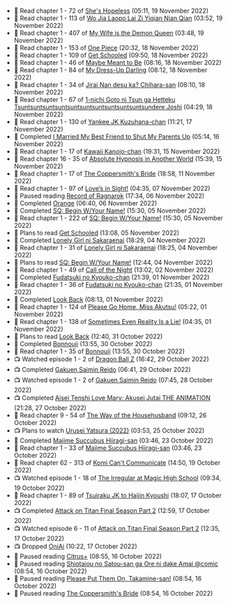 <!-- ANILIST_ACTIVITY:start -->

-   📖 Read chapter 1 - 72 of [She's Hopeless](https://anilist.co/manga/126944) (05:11, 19 November 2022)
-   📖 Read chapter 1 - 113 of [Wo Jia Laopo Lai Zi Yiqian Nian Qian](https://anilist.co/manga/146267) (03:52, 19 November 2022)
-   📖 Read chapter 1 - 407 of [My Wife is the Demon Queen](https://anilist.co/manga/107966) (03:48, 19 November 2022)
-   📖 Read chapter 1 - 153 of [One Piece](https://anilist.co/manga/30013) (20:32, 18 November 2022)
-   📖 Read chapter 1 - 109 of [Get Schooled](https://anilist.co/manga/128521) (09:50, 18 November 2022)
-   📖 Read chapter 1 - 46 of [Maybe Meant to Be](https://anilist.co/manga/146139) (08:16, 18 November 2022)
-   📖 Read chapter 1 - 84 of [My Dress-Up Darling](https://anilist.co/manga/101583) (08:12, 18 November 2022)
-   📖 Read chapter 1 - 34 of [Jirai Nan desu ka? Chihara-san](https://anilist.co/manga/137714) (08:10, 18 November 2022)
-   📖 Read chapter 1 - 67 of [1-nichi Goto ni Tsun ga Hetteku Tsuntsuntsuntsuntsuntsuntsuntsuntsuntsuntsundere Joshi](https://anilist.co/manga/152855) (04:29, 18 November 2022)
-   📖 Read chapter 1 - 130 of [Yankee JK Kuzuhana-chan](https://anilist.co/manga/116822) (11:21, 17 November 2022)
-   📖 Completed [I Married My Best Friend to Shut My Parents Up](https://anilist.co/manga/102047) (05:14, 16 November 2022)
-   📖 Read chapter 1 - 17 of [Kawaii Kanojo-chan](https://anilist.co/manga/144155) (19:31, 15 November 2022)
-   📖 Read chapter 16 - 35 of [Absolute Hypnosis in Another World](https://anilist.co/manga/145575) (15:39, 15 November 2022)
-   📖 Read chapter 1 - 17 of [The Coppersmith's Bride](https://anilist.co/manga/117675) (18:58, 11 November 2022)
-   📖 Read chapter 1 - 97 of [Love’s in Sight!](https://anilist.co/manga/107445) (04:35, 07 November 2022)
-   📖 Paused reading [Record of Ragnarok](https://anilist.co/manga/107098) (17:34, 06 November 2022)
-   📖 Completed [Orange](https://anilist.co/manga/65573) (06:40, 06 November 2022)
-   📖 Completed [SQ: Begin W/Your Name!](https://anilist.co/manga/85734) (15:30, 05 November 2022)
-   📖 Read chapter 1 - 222 of [SQ: Begin W/Your Name!](https://anilist.co/manga/85734) (15:30, 05 November 2022)
-   📖 Plans to read [Get Schooled](https://anilist.co/manga/128521) (13:08, 05 November 2022)
-   📖 Completed [Lonely Girl ni Sakaraenai](https://anilist.co/manga/112621) (18:29, 04 November 2022)
-   📖 Read chapter 1 - 31 of [Lonely Girl ni Sakaraenai](https://anilist.co/manga/112621) (18:25, 04 November 2022)
-   📖 Plans to read [SQ: Begin W/Your Name!](https://anilist.co/manga/85734) (12:44, 04 November 2022)
-   📖 Read chapter 1 - 49 of [Call of the Night](https://anilist.co/manga/111233) (13:02, 02 November 2022)
-   📖 Completed [Fudatsuki no Kyouko-chan](https://anilist.co/manga/85915) (21:39, 01 November 2022)
-   📖 Read chapter 1 - 36 of [Fudatsuki no Kyouko-chan](https://anilist.co/manga/85915) (21:35, 01 November 2022)
-   📖 Completed [Look Back](https://anilist.co/manga/136807) (08:13, 01 November 2022)
-   📖 Read chapter 1 - 124 of [Please Go Home, Miss Akutsu!](https://anilist.co/manga/113501) (05:22, 01 November 2022)
-   📖 Read chapter 1 - 138 of [Sometimes Even Reality Is a Lie!](https://anilist.co/manga/113076) (04:35, 01 November 2022)
-   📖 Plans to read [Look Back](https://anilist.co/manga/136807) (12:40, 31 October 2022)
-   📖 Completed [Bonnouji](https://anilist.co/manga/58226) (13:55, 30 October 2022)
-   📖 Read chapter 1 - 35 of [Bonnouji](https://anilist.co/manga/58226) (13:55, 30 October 2022)
-   📺 Watched episode 1 - 2 of [Dragon Ball Z](https://anilist.co/anime/813) (16:42, 29 October 2022)
-   📺 Completed [Gakuen Saimin Reido](https://anilist.co/anime/8293) (06:41, 29 October 2022)
-   📺 Watched episode 1 - 2 of [Gakuen Saimin Reido](https://anilist.co/anime/8293) (07:45, 28 October 2022)
-   📺 Completed [Aisei Tenshi Love Mary: Akusei Jutai THE ANIMATION](https://anilist.co/anime/113621) (21:28, 27 October 2022)
-   📖 Read chapter 9 - 54 of [The Way of the Househusband](https://anilist.co/manga/101233) (09:12, 26 October 2022)
-   📺 Plans to watch [Urusei Yatsura (2022)](https://anilist.co/anime/143277) (03:53, 25 October 2022)
-   📖 Completed [Majime Succubus Hiiragi-san](https://anilist.co/manga/136346) (03:46, 23 October 2022)
-   📖 Read chapter 1 - 33 of [Majime Succubus Hiiragi-san](https://anilist.co/manga/136346) (03:46, 23 October 2022)
-   📖 Read chapter 62 - 313 of [Komi Can't Communicate](https://anilist.co/manga/97852) (14:50, 19 October 2022)
-   📺 Watched episode 1 - 18 of [The Irregular at Magic High School](https://anilist.co/anime/20458) (09:34, 19 October 2022)
-   📖 Read chapter 1 - 89 of [Tsuiraku JK to Haijin Kyoushi](https://anilist.co/manga/99737) (18:07, 17 October 2022)
-   📺 Completed [Attack on Titan Final Season Part 2](https://anilist.co/anime/131681) (12:59, 17 October 2022)
-   📺 Watched episode 6 - 11 of [Attack on Titan Final Season Part 2](https://anilist.co/anime/131681) (12:35, 17 October 2022)
-   📺 Dropped [OniAi](https://anilist.co/anime/14199) (10:22, 17 October 2022)
-   📖 Paused reading [Citrus+](https://anilist.co/manga/103884) (08:55, 16 October 2022)
-   📖 Paused reading [Shiotaiou no Satou-san ga Ore ni dake Amai @comic](https://anilist.co/manga/123130) (08:54, 16 October 2022)
-   📖 Paused reading [Please Put Them On, Takamine-san!](https://anilist.co/manga/107559) (08:54, 16 October 2022)
-   📖 Paused reading [The Coppersmith's Bride](https://anilist.co/manga/117675) (08:54, 16 October 2022)

<!-- ANILIST_ACTIVITY:end -->
